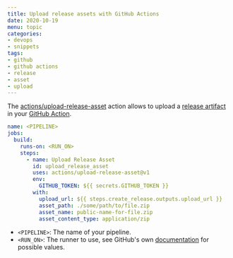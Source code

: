 ```yaml
---
title: Upload release assets with GitHub Actions
date: 2020-10-19
menu: topic
categories:
- devops
- snippets
tags:
- github
- github actions
- release
- asset
- upload
---
```


The [actions/upload-release-asset](https://github.com/actions/upload-release-asset) action allows to upload a [release artifact](https://developer.github.com/v3/repos/releases/#upload-a-release-asset) in your [GitHub Action](https://github.com/features/actions).

```yaml
name: <PIPELINE>
jobs:
  build:
    runs-on: <RUN_ON>
    steps:
      - name: Upload Release Asset
        id: upload_release_asset
        uses: actions/upload-release-asset@v1
        env:
          GITHUB_TOKEN: ${{ secrets.GITHUB_TOKEN }}
        with:
          upload_url: ${{ steps.create_release.outputs.upload_url }}
          asset_path: ./some/path/to/file.zip
          asset_name: public-name-for-file.zip
          asset_content_type: application/zip
```

- `<PIPELINE>`: The name of your pipeline.
- `<RUN_ON>`: The runner to use, see GitHub's own [documentation](https://help.github.com/en/actions/reference/workflow-syntax-for-github-actions#jobsjob_idruns-on) for possible values.
